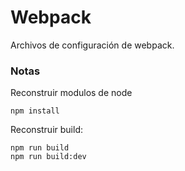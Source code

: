 # Webpack

Archivos de configuración de webpack.

### Notas
Reconstruir modulos de node
```
npm install
```

Reconstruir build:
```
npm run build
npm run build:dev
```